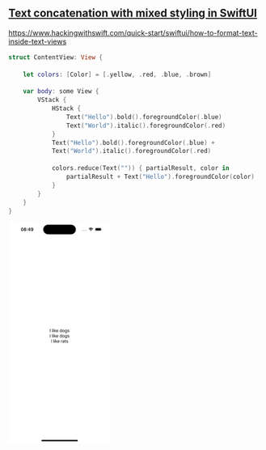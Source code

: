 ## [Text concatenation  with mixed styling in SwiftUI](https://www.swiftbysundell.com/questions/swiftui-text-mixed-styles/)

https://www.hackingwithswift.com/quick-start/swiftui/how-to-format-text-inside-text-views

```swift
struct ContentView: View {
    
    let colors: [Color] = [.yellow, .red, .blue, .brown]
    
    var body: some View {
        VStack {
            HStack {
                Text("Hello").bold().foregroundColor(.blue)
                Text("World").italic().foregroundColor(.red)
            }
            Text("Hello").bold().foregroundColor(.blue) +
            Text("World").italic().foregroundColor(.red)
           
            colors.reduce(Text("")) { partialResult, color in
                partialResult + Text("Hello").foregroundColor(color)
            }
        }
    }
}
```

<img src="preview.png" width="40%" >
